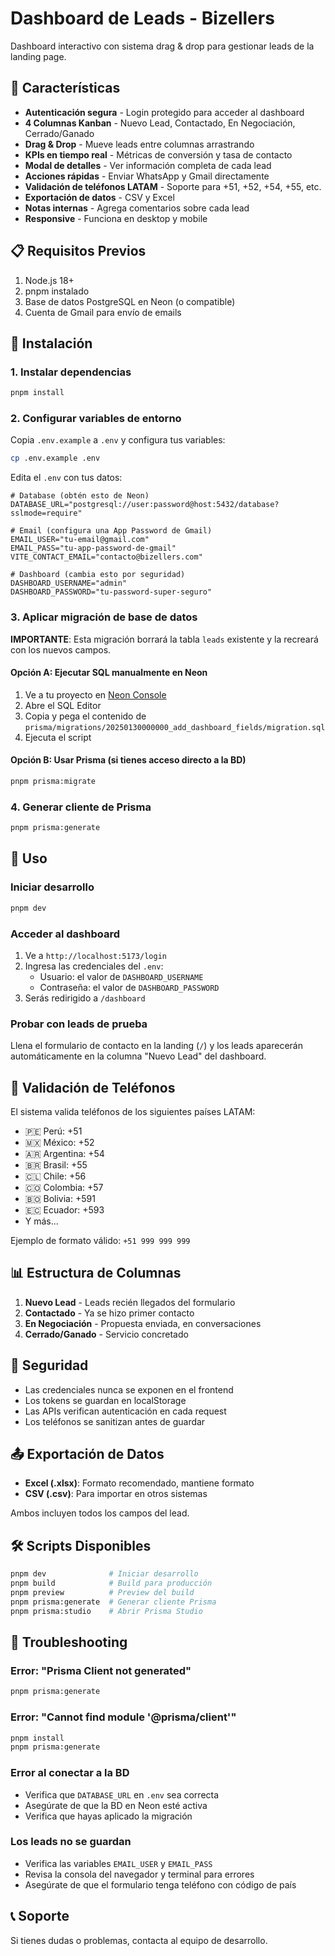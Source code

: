 # Dashboard de Leads - Bizellers

Dashboard interactivo con sistema drag & drop para gestionar leads de la landing page.

## 🚀 Características

- **Autenticación segura** - Login protegido para acceder al dashboard
- **4 Columnas Kanban** - Nuevo Lead, Contactado, En Negociación, Cerrado/Ganado
- **Drag & Drop** - Mueve leads entre columnas arrastrando
- **KPIs en tiempo real** - Métricas de conversión y tasa de contacto
- **Modal de detalles** - Ver información completa de cada lead
- **Acciones rápidas** - Enviar WhatsApp y Gmail directamente
- **Validación de teléfonos LATAM** - Soporte para +51, +52, +54, +55, etc.
- **Exportación de datos** - CSV y Excel
- **Notas internas** - Agrega comentarios sobre cada lead
- **Responsive** - Funciona en desktop y mobile

## 📋 Requisitos Previos

1. Node.js 18+
2. pnpm instalado
3. Base de datos PostgreSQL en Neon (o compatible)
4. Cuenta de Gmail para envío de emails

## 🔧 Instalación

### 1. Instalar dependencias

```bash
pnpm install
```

### 2. Configurar variables de entorno

Copia `.env.example` a `.env` y configura tus variables:

```bash
cp .env.example .env
```

Edita el `.env` con tus datos:

```env
# Database (obtén esto de Neon)
DATABASE_URL="postgresql://user:password@host:5432/database?sslmode=require"

# Email (configura una App Password de Gmail)
EMAIL_USER="tu-email@gmail.com"
EMAIL_PASS="tu-app-password-de-gmail"
VITE_CONTACT_EMAIL="contacto@bizellers.com"

# Dashboard (cambia esto por seguridad)
DASHBOARD_USERNAME="admin"
DASHBOARD_PASSWORD="tu-password-super-seguro"
```

### 3. Aplicar migración de base de datos

**IMPORTANTE**: Esta migración borrará la tabla `leads` existente y la recreará con los nuevos campos.

#### Opción A: Ejecutar SQL manualmente en Neon

1. Ve a tu proyecto en [Neon Console](https://console.neon.tech)
2. Abre el SQL Editor
3. Copia y pega el contenido de `prisma/migrations/20250130000000_add_dashboard_fields/migration.sql`
4. Ejecuta el script

#### Opción B: Usar Prisma (si tienes acceso directo a la BD)

```bash
pnpm prisma:migrate
```

### 4. Generar cliente de Prisma

```bash
pnpm prisma:generate
```

## 🎯 Uso

### Iniciar desarrollo

```bash
pnpm dev
```

### Acceder al dashboard

1. Ve a `http://localhost:5173/login`
2. Ingresa las credenciales del `.env`:
   - Usuario: el valor de `DASHBOARD_USERNAME`
   - Contraseña: el valor de `DASHBOARD_PASSWORD`
3. Serás redirigido a `/dashboard`

### Probar con leads de prueba

Llena el formulario de contacto en la landing (`/`) y los leads aparecerán automáticamente en la columna "Nuevo Lead" del dashboard.

## 📱 Validación de Teléfonos

El sistema valida teléfonos de los siguientes países LATAM:

- 🇵🇪 Perú: +51
- 🇲🇽 México: +52
- 🇦🇷 Argentina: +54
- 🇧🇷 Brasil: +55
- 🇨🇱 Chile: +56
- 🇨🇴 Colombia: +57
- 🇧🇴 Bolivia: +591
- 🇪🇨 Ecuador: +593
- Y más...

Ejemplo de formato válido: `+51 999 999 999`

## 📊 Estructura de Columnas

1. **Nuevo Lead** - Leads recién llegados del formulario
2. **Contactado** - Ya se hizo primer contacto
3. **En Negociación** - Propuesta enviada, en conversaciones
4. **Cerrado/Ganado** - Servicio concretado

## 🔐 Seguridad

- Las credenciales nunca se exponen en el frontend
- Los tokens se guardan en localStorage
- Las APIs verifican autenticación en cada request
- Los teléfonos se sanitizan antes de guardar

## 📤 Exportación de Datos

- **Excel (.xlsx)**: Formato recomendado, mantiene formato
- **CSV (.csv)**: Para importar en otros sistemas

Ambos incluyen todos los campos del lead.

## 🛠️ Scripts Disponibles

```bash
pnpm dev              # Iniciar desarrollo
pnpm build            # Build para producción
pnpm preview          # Preview del build
pnpm prisma:generate  # Generar cliente Prisma
pnpm prisma:studio    # Abrir Prisma Studio
```

## 🐛 Troubleshooting

### Error: "Prisma Client not generated"
```bash
pnpm prisma:generate
```

### Error: "Cannot find module '@prisma/client'"
```bash
pnpm install
pnpm prisma:generate
```

### Error al conectar a la BD
- Verifica que `DATABASE_URL` en `.env` sea correcta
- Asegúrate de que la BD en Neon esté activa
- Verifica que hayas aplicado la migración

### Los leads no se guardan
- Verifica las variables `EMAIL_USER` y `EMAIL_PASS`
- Revisa la consola del navegador y terminal para errores
- Asegúrate de que el formulario tenga teléfono con código de país

## 📞 Soporte

Si tienes dudas o problemas, contacta al equipo de desarrollo.
